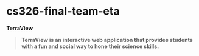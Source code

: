 # cs326-final-team-eta
**TerraView**
>**TerraView is an interactive web application that provides students with a fun and social way to hone their science skills.**
